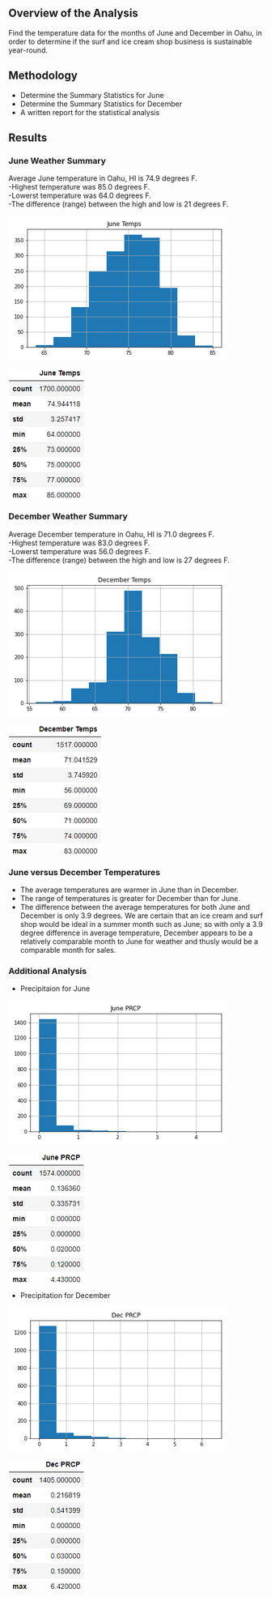 ## Overview of the Analysis

Find the temperature data for the months of June and December in Oahu, in order to determine if the surf and ice cream shop business is sustainable year-round.


## Methodology 

*  Determine the Summary Statistics for June
*  Determine the Summary Statistics for December
*  A written report for the statistical analysis 


## Results

### June Weather Summary
Average June temperature in Oahu, HI is 74.9 degrees F.<br>
    -Highest temperature was 85.0 degrees F.<br>
    -Lowerst temperature was 64.0 degrees F. <br>
    -The difference (range) between the high and low is 21 degrees F. 

![june_temp_hist](./Images/June_temps_hist.png)

![june_temp_summary_stats](./Images/june_temp_summary_stats.png)


### December Weather Summary
Average December temperature in Oahu, HI is 71.0 degrees F.<br>
    -Highest temperature was 83.0 degrees F.<br>
    -Lowerst temperature was 56.0 degrees F. <br>
    -The difference (range) between the high and low is 27 degrees F.

![dec_temp_hist](./Images/dec_temps_hist.png)

![dec_temp_summary_stats](./Images/dec_temp_summary_stats.png)


### June versus December Temperatures
* The average temperatures are warmer in June than in December. 
* The range of temperatures is greater for December than for June. 
* The difference between the average temperatures for both June and December is only 3.9 degrees. We are certain that an ice cream and surf shop would be ideal in a summer month such as June; so with only a 3.9 degree difference in average temperature, December appears to be a relatively comparable month to June for weather and thusly would be a comparable month for sales. 

### Additional Analysis
* Precipitaion for June

![june_pre_hist](./Images/June_pre_hist.png)

![june_pre_summary_stats](./Images/june_pre_summary_stats.png)

* Precipitation for December

![dec_pre_hist](./Images/Dec_pre_hist.png)

![dec_pre_summary_stats](./Images/Dec_pre_summary_stats.png)




